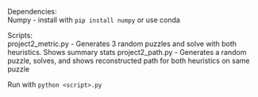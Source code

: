 Dependencies:  
Numpy - install with `pip install numpy` or use conda  

Scripts:   
project2_metric.py - Generates 3 random puzzles and solve with both heuristics. Shows summary stats
project2_path.py - Generates a random puzzle, solves, and shows reconstructed path for both heuristics on same puzzle  

Run with `python <script>.py`